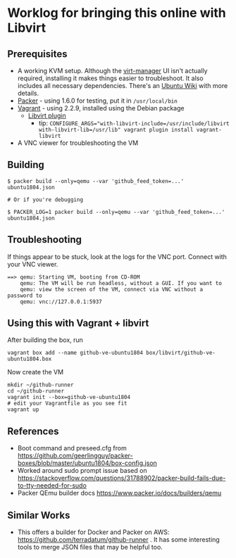 # Worklog for bringing this online with Libvirt


## Prerequisites

- A working KVM setup. Although the [virt-manager](https://packages.ubuntu.com/bionic-updates/virt-manager) UI isn't actually required, installing it makes things easier to troubleshoot. It also includes all necessary dependencies. There's an [Ubuntu Wiki](https://help.ubuntu.com/community/KVM) with more details.
- [Packer](https://www.packer.io/downloads) - using 1.6.0 for testing, put it in `/usr/local/bin`
- [Vagrant](https://vagrantup.com) - using 2.2.9, installed using the Debian package
  - [Libvirt plugin](https://github.com/vagrant-libvirt/vagrant-libvirt#installation)
    - tip: `CONFIGURE_ARGS="with-libvirt-include=/usr/include/libvirt with-libvirt-lib=/usr/lib" vagrant plugin install vagrant-libvirt`
- A VNC viewer for troubleshooting the VM


## Building

```
$ packer build --only=qemu --var 'github_feed_token=...' ubuntu1804.json

# Or if you're debugging

$ PACKER_LOG=1 packer build --only=qemu --var 'github_feed_token=...' ubuntu1804.json
```


## Troubleshooting

If things appear to be stuck, look at the logs for the VNC port. Connect with your VNC viewer.

```
==> qemu: Starting VM, booting from CD-ROM
    qemu: The VM will be run headless, without a GUI. If you want to
    qemu: view the screen of the VM, connect via VNC without a password to
    qemu: vnc://127.0.0.1:5937
```


## Using this with Vagrant + libvirt


After building the box, run

```
vagrant box add --name github-ve-ubuntu1804 box/libvirt/github-ve-ubuntu1804.box
```

Now create the VM

```
mkdir ~/github-runner
cd ~/github-runner
vagrant init --box=github-ve-ubuntu1804
# edit your Vagrantfile as you see fit
vagrant up
```


## References

- Boot command and preseed.cfg from https://github.com/geerlingguy/packer-boxes/blob/master/ubuntu1804/box-config.json
- Worked around sudo prompt issue based on https://stackoverflow.com/questions/31788902/packer-build-fails-due-to-tty-needed-for-sudo
- Packer QEmu builder docs https://www.packer.io/docs/builders/qemu


## Similar Works

- This offers a builder for Docker and Packer on AWS: https://github.com/terradatum/github-runner . It has some interesting tools to merge JSON files that may be helpful too.